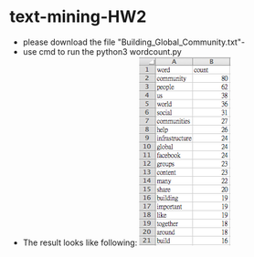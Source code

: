 # text-mining-HW2

- please download the file  "Building_Global_Community.txt"-
- use cmd to run the python3 wordcount.py
- The result looks like following: 
![GitHub Logo](https://github.com/DobbyYang/text-mining-HW1/blob/master/HW2_result.png)

